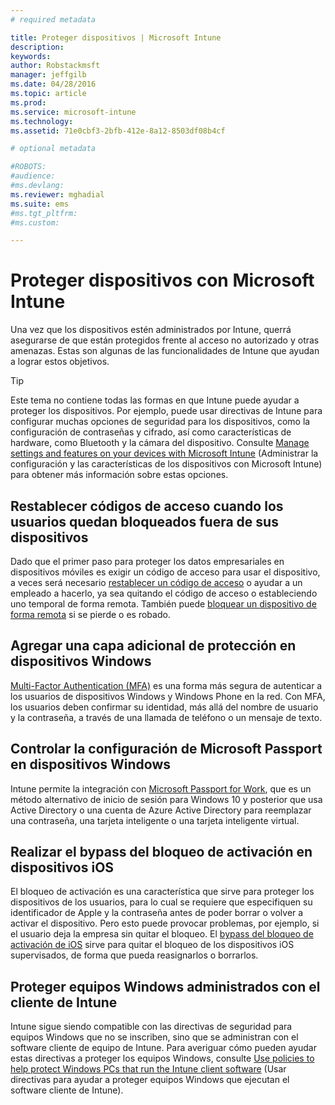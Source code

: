 ```yaml
---
# required metadata

title: Proteger dispositivos | Microsoft Intune
description:
keywords:
author: Robstackmsft
manager: jeffgilb
ms.date: 04/28/2016
ms.topic: article
ms.prod:
ms.service: microsoft-intune
ms.technology:
ms.assetid: 71e0cbf3-2bfb-412e-8a12-8503df08b4cf

# optional metadata

#ROBOTS:
#audience:
#ms.devlang:
ms.reviewer: mghadial
ms.suite: ems
#ms.tgt_pltfrm:
#ms.custom:

---
```


# Proteger dispositivos con Microsoft Intune
Una vez que los dispositivos estén administrados por Intune, querrá asegurarse de que están protegidos frente al acceso no autorizado y otras amenazas. Estas son algunas de las funcionalidades de Intune que ayudan a lograr estos objetivos.

> [!TIP]
> Este tema no contiene todas las formas en que Intune puede ayudar a proteger los dispositivos. Por ejemplo, puede usar directivas de Intune para configurar muchas opciones de seguridad para los dispositivos, como la configuración de contraseñas y cifrado, así como características de hardware, como Bluetooth y la cámara del dispositivo. Consulte [Manage settings and features on your devices with Microsoft Intune](manage-settings-and-features-on-your-devices-with-microsoft-intune-policies.md) (Administrar la configuración y las características de los dispositivos con Microsoft Intune) para obtener más información sobre estas opciones.

## Restablecer códigos de acceso cuando los usuarios quedan bloqueados fuera de sus dispositivos
Dado que el primer paso para proteger los datos empresariales en dispositivos móviles es exigir un código de acceso para usar el dispositivo, a veces será necesario [restablecer un código de acceso](use-remote-lock-and-passcode-reset-in-microsoft-intune.md) o ayudar a un empleado a hacerlo, ya sea quitando el código de acceso o estableciendo uno temporal de forma remota. También puede [bloquear un dispositivo de forma remota](use-remote-lock-and-passcode-reset-in-microsoft-intune.md) si se pierde o es robado.

## Agregar una capa adicional de protección en dispositivos Windows
[Multi-Factor Authentication (MFA)](protect-windows-devices-with-multi-factor-authentication.md) es una forma más segura de autenticar a los usuarios de dispositivos Windows y Windows Phone en la red.  Con MFA, los usuarios deben confirmar su identidad, más allá del nombre de usuario y la contraseña, a través de una llamada de teléfono o un mensaje de texto.

## Controlar la configuración de Microsoft Passport en dispositivos Windows
Intune permite la integración con [Microsoft Passport for Work](control-microsoft-passport-settings-on-devices-with-microsoft-intune.md), que es un método alternativo de inicio de sesión para Windows 10 y posterior que usa Active Directory o una cuenta de Azure Active Directory para reemplazar una contraseña, una tarjeta inteligente o una tarjeta inteligente virtual.

## Realizar el bypass del bloqueo de activación en dispositivos iOS
El bloqueo de activación es una característica que sirve para proteger los dispositivos de los usuarios, para lo cual se requiere que especifiquen su identificador de Apple y la contraseña antes de poder borrar o volver a activar el dispositivo. Pero esto puede provocar problemas, por ejemplo, si el usuario deja la empresa sin quitar el bloqueo. El [bypass del bloqueo de activación de iOS](help-protect-ios-devices-with-activation-lock-bypass-for-microsoft-intune.md) sirve para quitar el bloqueo de los dispositivos iOS supervisados, de forma que pueda reasignarlos o borrarlos.

## Proteger equipos Windows administrados con el cliente de Intune
Intune sigue siendo compatible con las directivas de seguridad para equipos Windows que no se inscriben, sino que se administran con el software cliente de equipo de Intune. Para averiguar cómo pueden ayudar estas directivas a proteger los equipos Windows, consulte [Use policies to help protect Windows PCs that run the Intune client software](policies-to-protect-windows-pcs-in-microsoft-intune.md) (Usar directivas para ayudar a proteger equipos Windows que ejecutan el software cliente de Intune).


<!--HONumber=Jun16_HO1-->


